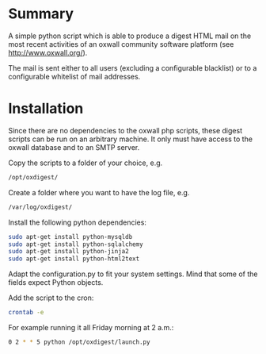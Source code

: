 # Summary

A simple python script which is able to produce a digest HTML mail on the most recent activities of an oxwall community software platform (see http://www.oxwall.org/).

The mail is sent either to all users (excluding a configurable blacklist) or to a configurable whitelist of mail addresses.


# Installation

Since there are no dependencies to the oxwall php scripts, these digest scripts can be run on an arbitrary machine. It only must have access to the oxwall database and to an SMTP server.

Copy the scripts to a folder of your choice, e.g.
```bash
/opt/oxdigest/
```

Create a folder where you want to have the log file, e.g.
```bash
/var/log/oxdigest/
```

Install the following python dependencies:
```bash
sudo apt-get install python-mysqldb
sudo apt-get install python-sqlalchemy
sudo apt-get install python-jinja2
sudo apt-get install python-html2text
```

Adapt the configuration.py to fit your system settings.
Mind that some of the fields expect Python objects.

Add the script to the cron:
```bash
crontab -e
```

For example running it all Friday morning at 2 a.m.:
```bash
0 2 * * 5 python /opt/oxdigest/launch.py
```
